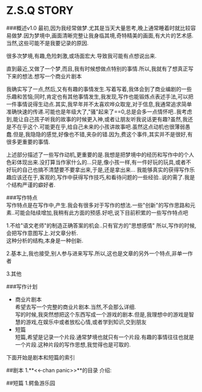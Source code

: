 Z.S.Q STORY
=======


###概述v1.0
最初,因为我经常做梦.尤其是当天大量思考,晚上通常睡着时就比较容易做梦.因为梦境中,画面清晰完整让我身临其境,奇特精美的画面,有大片的艺术感.当然,这些可能不是我要记录的原因.<br>

很多次梦境,有趣,危险刺激,或场面宏大.导致我可能有点想说出来.

直到最近,又做了一个梦,而且,我有时候想做点特别的事情.所以,我就有了想真正写下来的想法.想写一个商业片剧本<br>

我确实写了一点,然后,又有有趣的事情发生.写着写着,我体会到了商业编剧的一些乐趣和苦恼;同时,肯定也有其他事情发生,我发现,写作也能锻炼点表述手法,可以把一件事情说得生动点.其实,我早年并不太喜欢哗众取宠,对于信息,我通常追求简单准确快速的传递.可能也是年级大了,"骚"起来了==0,总是会多一点情怀吧..我考虑到,能让自己孩子听我的故事的时候更入神,或者让朋友听我说话更有趣?虽然,我还是不在乎这个.可能更在乎,给自己未来的小孩讲故事吧.虽然这点动机也很薄弱愚蠢.但是,我隐隐的感觉,好像也不错,夹杂的错.因为,费这个事件,其实并不是很好,有很多更重要的事情.<br>

上述部分描述了一些写作动机,更重要的是.我想是把梦境中的经历和写作中的个人色彩体现出来.没打算当作家什么的...只是,像小孩一样,有一件好玩的玩具,或者不好玩的自己也搞不清楚要不要拿出来,于是,还是拿出来... 我能够真实的获得写作乐趣应该还在于,客观的,写作中获得写作技巧,和看待问题的一些经验..说的需了.我是个结构严谨的癖好者.


###写作特点<br>
写作特点是在写作中,产生.我会有很多对于写作的想法.一些"创新"的写作思路和元素..可能会陆续增加,我稍有此方面的预感.好吧,说下目前积累的一些写作特点吧

1.不给"语文老师"的制造正确答案的机会..只有官方的"思想感情"
所以,写作的时候,会把写作意图写上.对文章分析.<br>
这种分析的结构,本身是一种创新.<br>

2.基本上,我也接受,别人参与进来写写.所以,这也是文章的另外一个特点,非单一作者<br>

3.其他<br>


###写作计划
* 商业片剧本<br>希望去写一个完整的商业片剧本.当然,不会那么详细.<br>
写的时候,我突然想把这个东西写成一个游戏的剧本.但是,我理想中的游戏是智慧的游戏,在娱乐中或者放松心情,或者学到知识,交到朋友<br>
* 短篇<br>
短篇,希望是记录一个片段.通常梦境也就只有一个片段.有趣的事情往往也就是一个片段.这种片段的写作思想,我觉得也是可取的.<br>

下面开始是剧本和短篇的索引

##剧本
1.**<<-chan panic>>**的目录
介绍:

##短篇
1.鳄鱼游乐园



